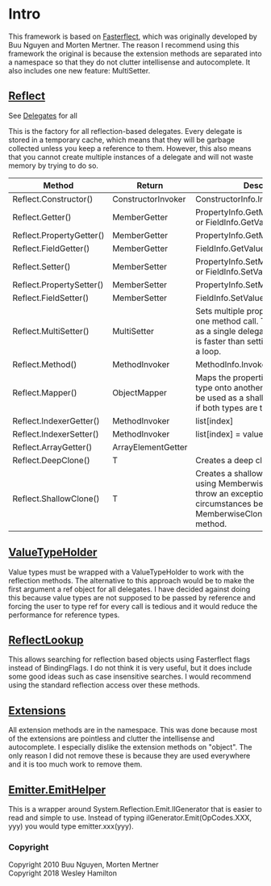 # Intro

This framework is based on [Fasterflect](https://github.com/buunguyen/fasterflect), which was originally developed by 
Buu Nguyen and Morten Mertner. The reason I recommend using this framework the original is because the extension methods 
are separated into a namespace so that they do not clutter intellisense and autocomplete. It also includes one new feature: 
MultiSetter.

## [Reflect](https://github.com/ffhighwind/fasterflect/blob/master/Fasterflect/Fasterflect/Reflect.cs)

See [Delegates](https://github.com/ffhighwind/fasterflect/blob/master/Fasterflect/Fasterflect/Delegates.cs) for all

This is the factory for all reflection-based delegates. Every delegate is stored in a temporary cache, which means that they will be 
garbage collected unless you keep a reference to them. However, this also means that you cannot create multiple instances of a delegate
and will not waste memory by trying to do so.

| Method | Return | Description |
| --- | --- | --- |
| Reflect.Constructor() | ConstructorInvoker | ConstructorInfo.Invoke() |
| Reflect.Getter() | MemberGetter | PropertyInfo.GetMethod().GetValue() or FieldInfo.GetValue() | 
| Reflect.PropertyGetter() | MemberGetter | PropertyInfo.GetMethod().GetValue() |
| Reflect.FieldGetter() | MemberGetter | FieldInfo.GetValue() |
| Reflect.Setter() | MemberSetter | PropertyInfo.SetMethod().SetValue() or FieldInfo.SetValue() |
| Reflect.PropertySetter() | MemberSetter | PropertyInfo.SetMethod().SetValue() |
| Reflect.FieldSetter() | MemberSetter | FieldInfo.SetValue() |
| Reflect.MultiSetter() | MultiSetter | Sets multiple properties/fields with one method call. This is generated as a single delegate which means it is faster than setting each member in a loop. |
| Reflect.Method() | MethodInvoker | MethodInfo.Invoke() |
| Reflect.Mapper() | ObjectMapper | Maps the properties/fields of one type onto another type. This can also be used as a shallow cloning method if both types are the same. |
| Reflect.IndexerGetter() | MethodInvoker | list[index] |
| Reflect.IndexerSetter() | MethodInvoker | list[index] = value |
| Reflect.ArrayGetter() | ArrayElementGetter | |
| Reflect.DeepClone<T>() | T | Creates a deep clone of an object. |
| Reflect.ShallowClone<T>() | T | Creates a shallow clone of an object using MemberwiseClone. This will throw an exception in certain circumstances because MemberwiseClone is a private method. |

## [ValueTypeHolder](https://github.com/ffhighwind/fasterflect/blob/master/Fasterflect/Fasterflect/ValueTypeHolder.cs)

Value types must be wrapped with a ValueTypeHolder to work with the reflection methods. The alternative to this approach would be 
to make the first argument a ref object for all delegates. I have decided against doing this because value types are not supposed 
to be passed by reference and forcing the user to type ref for every call is tedious and it would reduce the performance for reference types.

## [ReflectLookup](https://github.com/ffhighwind/fasterflect/blob/master/Fasterflect/Fasterflect/ReflectLookup.cs)

This allows searching for reflection based objects using Fasterflect flags instead of BindingFlags. I do not think it is very useful, 
but it does include some good ideas such as case insensitive searches. I would recommend using the standard reflection access over these methods.

## [Extensions](https://github.com/ffhighwind/fasterflect/tree/master/Fasterflect/Fasterflect/Extensions)

All extension methods are in the namespace. This was done because most of the extensions are pointless and clutter the intellisense
and autocomplete. I especially dislike the extension methods on "object". The only reason I did not remove these is because they are 
used everywhere and it is too much work to remove them.

## [Emitter.EmitHelper](https://github.com/ffhighwind/fasterflect/blob/master/Fasterflect/Fasterflect/Emitter/EmitHelper.cs)

This is a wrapper around System.Reflection.Emit.IlGenerator that is easier to read and simple to use. Instead of typing
ilGenerator.Emit(OpCodes.XXX, yyy) you would type emitter.xxx(yyy).

### Copyright
Copyright 2010 Buu Nguyen, Morten Mertner \
Copyright 2018 Wesley Hamilton